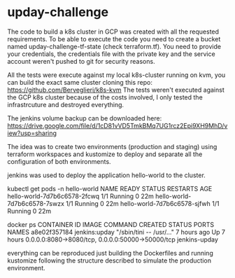 # upday-challenge

The code to build a k8s cluster in GCP was created with all the requested requirements.
To be able to execute the code you need to create a bucket named upday-challenge-tf-state (check terraform.tf).
You need to provide your credentials, the credentials file with the private key and the service account weren't pushed to git for security reasons.

All the tests were execute against my local k8s-cluster running on kvm, you can build the exact same cluster cloning this repo: https://github.com/Berveglieri/k8s-kvm
The tests weren't executed against the GCP k8s cluster because of the costs involved, I only tested the infrastrcuture and destroyed everything.

The jenkins volume backup can be downloaded here: https://drive.google.com/file/d/1cD81vVD5TmkBMq7UG1rcz2Epi9XH9MhD/view?usp=sharing

The idea was to create two environments (production and staging) using terraform workspaces and kustomize to deploy and separate all the configuration of both environments.

jenkins was used to deploy the application hello-world to the cluster.

kubectl get pods -n hello-world 
NAME                           READY   STATUS    RESTARTS   AGE
hello-world-7d7b6c6578-2fcwq   1/1     Running   0          22m
hello-world-7d7b6c6578-7swzx   1/1     Running   0          22m
hello-world-7d7b6c6578-sjfwh   1/1     Running   0          22m

docker ps
CONTAINER ID        IMAGE               COMMAND                  CREATED             STATUS              PORTS                                              NAMES
a8e02f357184        jenkins:upday       "/sbin/tini -- /usr/…"   7 hours ago         Up 7 hours          0.0.0.0:8080->8080/tcp, 0.0.0.0:50000->50000/tcp   jenkins-upday


everything can be reproduced just building the Dockerfiles and running kustomize following the structure described to simulate the production environment.


